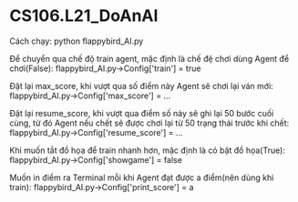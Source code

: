 # CS106.L21_DoAnAI
Cách chạy:
python flappybird_AI.py

Để chuyển qua chế độ train agent, mặc định là chế đệ chơi dùng Agent để chơi(False):
flappybird_AI.py->Config['train'] = true

Đặt lại max_score, khi vượt qua số điểm này Agent sẽ chơi lại ván mới:
flappybird_AI.py->Config['max_score'] = ...

Đặt lại resume_score, khi vượt qua điểm số này sẽ ghi lại 50 bước cuối cùng, từ đó Agent nếu chết sẽ được chơi lại từ 50 trạng thái trước khi chết:
flappybird_AI.py->Config['resume_score'] = ...

Khi muốn tắt đồ họa để train nhanh hơn, mặc định là có bật đồ họa(True):
flappybird_AI.py->Config['showgame'] = false

Muốn in điểm ra Terminal mỗi khi Agent đạt được a điểm(nên dùng khi train):
flappybird_AI.py->Config['print_score'] = a 
